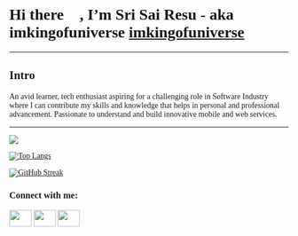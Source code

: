 <h1 align="left">Hi there 👋, I’m Sri Sai Resu - aka imkingofuniverse <a href = "https://github.com/imkingofuniverse" target = "_self">imkingofuniverse</a>
</h1>

****************
<h2 align="left">Intro</h2>
<body style = "font-family:Comic Sans MS;" >An avid learner, tech enthusiast aspiring for a challenging role in Software Industry where I can contribute my skills and knowledge that helps in personal and professional advancement. Passionate to understand and build innovative mobile and web services.</body>

****************

![](https://komarev.com/ghpvc/?username=imkingofuniverse&label=PROFILE+VIEWS)


[![Top Langs](https://github-readme-stats.vercel.app/api/top-langs/?username=imkingofuniverse&layout=compact)](https://github.com/yushi1007)

[![GitHub Streak](https://github-readme-streak-stats.herokuapp.com/?user=imkingofuniverse)](https://git.io/streak-stats)


<h3 align="left">Connect with me:</h3>
<p align="left">
<a href="your link" target="blank"><img align="center" src="https://cdn.jsdelivr.net/npm/simple-icons@3.0.1/icons/twitter.svg" alt="" height="30" width="40" /></a>
<a href="your link" target="blank"><img align="center" src="https://cdn.jsdelivr.net/npm/simple-icons@3.0.1/icons/linkedin.svg" alt="" height="30" width="40" /></a>
<a href="your link" target="blank"><img align="center" src="https://cdn.jsdelivr.net/npm/simple-icons@3.0.1/icons/instagram.svg" alt="" height="30" width="40" /></a>

</p>

<!---
imkingofuniverse/imkingofuniverse is a ✨ special ✨ repository because its `README.md` (this file) appears on your GitHub profile.
You can click the Preview link to take a look at your changes.
--->
